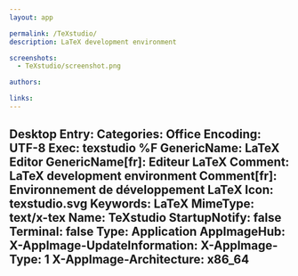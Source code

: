 ```yaml
---
layout: app

permalink: /TeXstudio/
description: LaTeX development environment

screenshots:
  - TeXstudio/screenshot.png

authors:

links:
---
```

Desktop Entry:
  Categories: Office
  Encoding: UTF-8
  Exec: texstudio %F
  GenericName: LaTeX Editor
  GenericName[fr]: Editeur LaTeX
  Comment: LaTeX development environment
  Comment[fr]: Environnement de développement LaTeX
  Icon: texstudio.svg
  Keywords: LaTeX
  MimeType: text/x-tex
  Name: TeXstudio
  StartupNotify: false
  Terminal: false
  Type: Application
AppImageHub:
  X-AppImage-UpdateInformation: 
  X-AppImage-Type: 1
  X-AppImage-Architecture: x86_64
---
